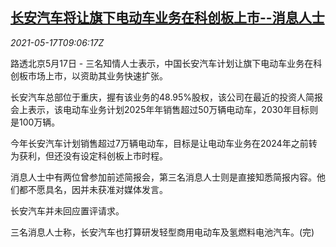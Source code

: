 <!--1621243862000-->
[长安汽车将让旗下电动车业务在科创板上市--消息人士](https://cn.reuters.com/article/changan-ev-ipo-0517-idCNKCS2CY0R2)
------

<div><i>2021-05-17T09:06:17Z</i></div><p>路透北京5月17日 - 三名知情人士表示，中国长安汽车计划让旗下电动车业务在科创板市场上市，以资助其业务快速扩张。</p><p>长安汽车总部位于重庆，握有该业务的48.95%股权，该公司在最近的投资人简报会上表示，该电动车业务计划2025年年销售超过50万辆电动车，2030年目标则是100万辆。</p><p>今年长安汽车计划销售超过7万辆电动车，目标是让电动车业务在2024年之前转为获利，但还没有设定科创板上市时程。</p><p>消息人士中有两位曾参加前述简报会，第三名消息人士则是直接知悉简报内容。他们都不愿具名，因并未获准对媒体发言。</p><p>长安汽车并未回应置评请求。</p><p>三名消息人士称，长安汽车也打算研发轻型商用电动车及氢燃料电池汽车。(完)</p>
